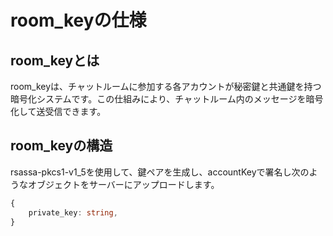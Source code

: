 # room_keyの仕様

## room_keyとは

room_keyは、チャットルームに参加する各アカウントが秘密鍵と共通鍵を持つ暗号化システムです。この仕組みにより、チャットルーム内のメッセージを暗号化して送受信できます。

## room_keyの構造

rsassa-pkcs1-v1_5を使用して、鍵ペアを生成し、accountKeyで署名し次のようなオブジェクトをサーバーにアップロードします。

```ts
{
    private_key: string,
}
```
